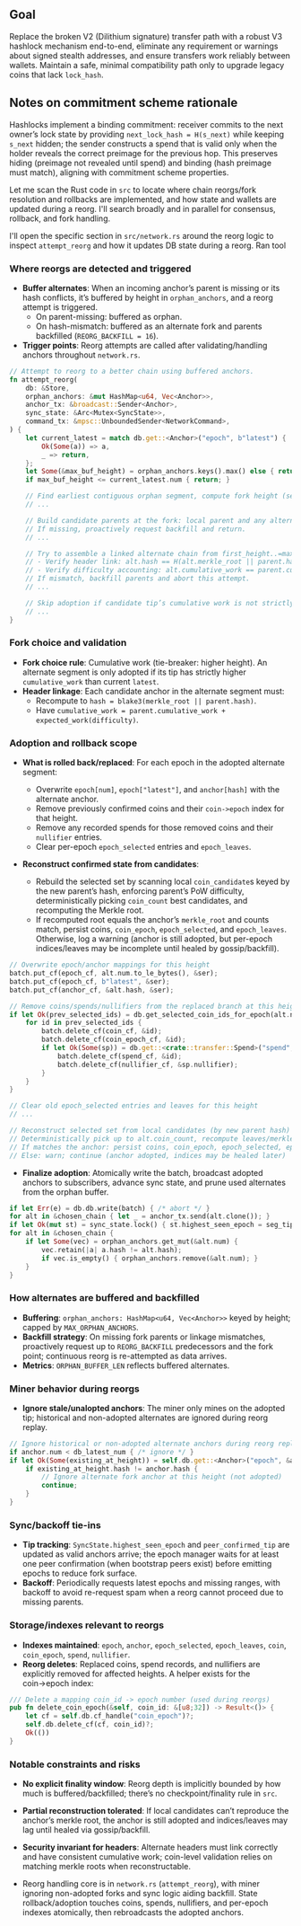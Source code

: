 ## Goal

Replace the broken V2 (Dilithium signature) transfer path with a robust V3 hashlock mechanism end-to-end, eliminate any requirement or warnings about signed stealth addresses, and ensure transfers work reliably between wallets. Maintain a safe, minimal compatibility path only to upgrade legacy coins that lack `lock_hash`.

## Notes on commitment scheme rationale

Hashlocks implement a binding commitment: receiver commits to the next owner’s lock state by providing `next_lock_hash = H(s_next)` while keeping `s_next` hidden; the sender constructs a spend that is valid only when the holder reveals the correct preimage for the previous hop. This preserves hiding (preimage not revealed until spend) and binding (hash preimage must match), aligning with commitment scheme properties.

Let me scan the Rust code in `src` to locate where chain reorgs/fork resolution and rollbacks are implemented, and how state and wallets are updated during a reorg. I'll search broadly and in parallel for consensus, rollback, and fork handling.


I'll open the specific section in `src/network.rs` around the reorg logic to inspect `attempt_reorg` and how it updates DB state during a reorg.
Ran tool

### Where reorgs are detected and triggered
- **Buffer alternates**: When an incoming anchor’s parent is missing or its hash conflicts, it’s buffered by height in `orphan_anchors`, and a reorg attempt is triggered.
  - On parent-missing: buffered as orphan.
  - On hash-mismatch: buffered as an alternate fork and parents backfilled (`REORG_BACKFILL = 16`).
- **Trigger points**: Reorg attempts are called after validating/handling anchors throughout `network.rs`.

```469:573:src/network.rs
// Attempt to reorg to a better chain using buffered anchors.
fn attempt_reorg(
    db: &Store,
    orphan_anchors: &mut HashMap<u64, Vec<Anchor>>,
    anchor_tx: &broadcast::Sender<Anchor>,
    sync_state: &Arc<Mutex<SyncState>>,
    command_tx: &mpsc::UnboundedSender<NetworkCommand>,
) {
    let current_latest = match db.get::<Anchor>("epoch", b"latest") {
        Ok(Some(a)) => a,
        _ => return,
    };
    let Some(&max_buf_height) = orphan_anchors.keys().max() else { return };
    if max_buf_height <= current_latest.num { return; }

    // Find earliest contiguous orphan segment, compute fork height (segment start - 1)
    // ...

    // Build candidate parents at the fork: local parent and any alternates at fork height
    // If missing, proactively request backfill and return.
    // ...

    // Try to assemble a linked alternate chain from first_height..=max_buf_height:
    // - Verify header link: alt.hash == H(alt.merkle_root || parent.hash)
    // - Verify difficulty accounting: alt.cumulative_work == parent.cumulative_work + expected_work(difficulty)
    // If mismatch, backfill parents and abort this attempt.
    // ...

    // Skip adoption if candidate tip’s cumulative work is not strictly better than current tip.
    // ...
}
```

### Fork choice and validation
- **Fork choice rule**: Cumulative work (tie-breaker: higher height). An alternate segment is only adopted if its tip has strictly higher `cumulative_work` than current `latest`.
- **Header linkage**: Each candidate anchor in the alternate segment must:
  - Recompute to `hash = blake3(merkle_root || parent.hash)`.
  - Have `cumulative_work = parent.cumulative_work + expected_work(difficulty)`.

### Adoption and rollback scope
- **What is rolled back/replaced**: For each epoch in the adopted alternate segment:
  - Overwrite `epoch[num]`, `epoch["latest"]`, and `anchor[hash]` with the alternate anchor.
  - Remove previously confirmed coins and their `coin->epoch` index for that height.
  - Remove any recorded spends for those removed coins and their `nullifier` entries.
  - Clear per-epoch `epoch_selected` entries and `epoch_leaves`.

- **Reconstruct confirmed state from candidates**:
  - Rebuild the selected set by scanning local `coin_candidate`s keyed by the new parent’s hash, enforcing parent’s PoW difficulty, deterministically picking `coin_count` best candidates, and recomputing the Merkle root.
  - If recomputed root equals the anchor’s `merkle_root` and counts match, persist coins, `coin_epoch`, `epoch_selected`, and `epoch_leaves`. Otherwise, log a warning (anchor is still adopted, but per-epoch indices/leaves may be incomplete until healed by gossip/backfill).

```585:663:src/network.rs
// Overwrite epoch/anchor mappings for this height
batch.put_cf(epoch_cf, alt.num.to_le_bytes(), &ser);
batch.put_cf(epoch_cf, b"latest", &ser);
batch.put_cf(anchor_cf, &alt.hash, &ser);

// Remove coins/spends/nullifiers from the replaced branch at this height
if let Ok(prev_selected_ids) = db.get_selected_coin_ids_for_epoch(alt.num) {
    for id in prev_selected_ids {
        batch.delete_cf(coin_cf, &id);
        batch.delete_cf(coin_epoch_cf, &id);
        if let Ok(Some(sp)) = db.get::<crate::transfer::Spend>("spend", &id) {
            batch.delete_cf(spend_cf, &id);
            batch.delete_cf(nullifier_cf, &sp.nullifier);
        }
    }
}

// Clear old epoch_selected entries and leaves for this height
// ...

// Reconstruct selected set from local candidates (by new parent hash) and PoW filter
// Deterministically pick up to alt.coin_count, recompute leaves/merkle_root
// If matches the anchor: persist coins, coin_epoch, epoch_selected, epoch_leaves
// Else: warn; continue (anchor adopted, indices may be healed later)
```

- **Finalize adoption**: Atomically write the batch, broadcast adopted anchors to subscribers, advance sync state, and prune used alternates from the orphan buffer.

```688:703:src/network.rs
if let Err(e) = db.db.write(batch) { /* abort */ }
for alt in &chosen_chain { let _ = anchor_tx.send(alt.clone()); }
if let Ok(mut st) = sync_state.lock() { st.highest_seen_epoch = seg_tip.num; }
for alt in &chosen_chain {
    if let Some(vec) = orphan_anchors.get_mut(&alt.num) {
        vec.retain(|a| a.hash != alt.hash);
        if vec.is_empty() { orphan_anchors.remove(&alt.num); }
    }
}
```

### How alternates are buffered and backfilled
- **Buffering**: `orphan_anchors: HashMap<u64, Vec<Anchor>>` keyed by height; capped by `MAX_ORPHAN_ANCHORS`.
- **Backfill strategy**: On missing fork parents or linkage mismatches, proactively request up to `REORG_BACKFILL` predecessors and the fork point; continuous reorg is re-attempted as data arrives.
- **Metrics**: `ORPHAN_BUFFER_LEN` reflects buffered alternates.

### Miner behavior during reorgs
- **Ignore stale/unalopted anchors**: The miner only mines on the adopted tip; historical and non-adopted alternates are ignored during reorg replay.

```169:191:src/miner.rs
// Ignore historical or non-adopted alternate anchors during reorg replay
if anchor.num < db_latest_num { /* ignore */ }
if let Ok(Some(existing_at_height)) = self.db.get::<Anchor>("epoch", &anchor.num.to_le_bytes()) {
    if existing_at_height.hash != anchor.hash {
        // Ignore alternate fork anchor at this height (not adopted)
        continue;
    }
}
```

### Sync/backoff tie-ins
- **Tip tracking**: `SyncState.highest_seen_epoch` and `peer_confirmed_tip` are updated as valid anchors arrive; the epoch manager waits for at least one peer confirmation (when bootstrap peers exist) before emitting epochs to reduce fork surface.
- **Backoff**: Periodically requests latest epochs and missing ranges, with backoff to avoid re-request spam when a reorg cannot proceed due to missing parents.

### Storage/indexes relevant to reorgs
- **Indexes maintained**: `epoch`, `anchor`, `epoch_selected`, `epoch_leaves`, `coin`, `coin_epoch`, `spend`, `nullifier`.
- **Reorg deletes**: Replaced coins, spend records, and nullifiers are explicitly removed for affected heights. A helper exists for the coin→epoch index:
```633:639:src/storage.rs
/// Delete a mapping coin_id -> epoch number (used during reorgs)
pub fn delete_coin_epoch(&self, coin_id: &[u8;32]) -> Result<()> {
    let cf = self.db.cf_handle("coin_epoch")?;
    self.db.delete_cf(cf, coin_id)?;
    Ok(())
}
```

### Notable constraints and risks
- **No explicit finality window**: Reorg depth is implicitly bounded by how much is buffered/backfilled; there’s no checkpoint/finality rule in `src`.
- **Partial reconstruction tolerated**: If local candidates can’t reproduce the anchor’s merkle root, the anchor is still adopted and indices/leaves may lag until healed via gossip/backfill.
- **Security invariant for headers**: Alternate headers must link correctly and have consistent cumulative work; coin-level validation relies on matching merkle roots when reconstructable.

- Reorg handling core is in `network.rs` (`attempt_reorg`), with miner ignoring non-adopted forks and sync logic aiding backfill. State rollback/adoption touches coins, spends, nullifiers, and per-epoch indexes atomically, then rebroadcasts the adopted anchors.


